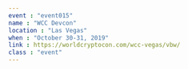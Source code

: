 ```yaml
---
event : "event015"
name : "WCC Devcon"
location : "Las Vegas"
when : "October 30-31, 2019"
link : https://worldcryptocon.com/wcc-vegas/vbw/
class : "event"
---
```

